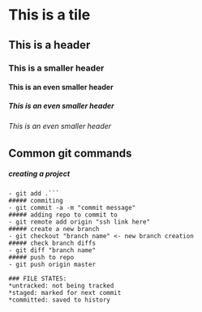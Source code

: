 # This is a tile
## This is a header
### This is a smaller header
#### This is an even smaller header
##### This is an even smaller header
###### This is an even smaller header

## Common git commands
##### creating a project
```git init
- git add .```
##### commiting
- git commit -a -m "commit message"
##### adding repo to commit to
- git remote add origin "ssh link here"
##### create a new branch
- git checkout "branch name" <- new branch creation
##### check branch diffs
- git diff "branch name"
##### push to repo
- git push origin master

### FILE STATES:
*untracked: not being tracked
*staged: marked for next commit
*committed: saved to history
